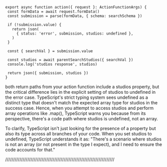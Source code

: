 ```
export async function action({ request }: ActionFunctionArgs) {
 const formData = await request.formData()
 const submission = parse(formData, { schema: searchSchema })

 if (!submission.value) {
   return json(
     { status: 'error', submission, studios: undefined },
   )
 }

 const { searchVal } = submission.value

 const studios = await parentSearchStudios({ searchVal })
 console.log('studios response', studios)

 return json({ submission, studios })
}
```

both return paths from your action function include a studios property, but the critical difference lies in the explicit setting of studios to undefined in the error case. TypeScript's strict typing system sees undefined as a distinct type that doesn't match the expected array type for studios in the success case. Hence, when you attempt to access studios and perform array operations like .map(), TypeScript warns you because from its perspective, there's a code path where studios is undefined, not an array.

To clarify, TypeScript isn't just looking for the presence of a property but also its type across all branches of your code. When you set studios to undefined, TypeScript understands it as: "There's a scenario where studios is not an array (or not present in the type I expect), and I need to ensure the code accounts for that."

/////////////////////////////////////////////////////////////////////
